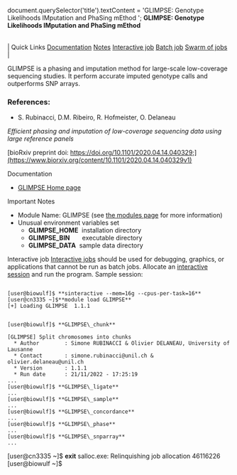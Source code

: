 

document.querySelector('title').textContent = 'GLIMPSE: Genotype Likelihoods IMputation and PhaSing mEthod ';
**GLIMPSE: Genotype Likelihoods IMputation and PhaSing mEthod** 


|  |
| --- |
| 
Quick Links
[Documentation](#doc)
[Notes](#notes)
[Interactive job](#int) 
[Batch job](#sbatch) 
[Swarm of jobs](#swarm) 
 |



GLIMPSE is a phasing and imputation method for large-scale low-coverage sequencing studies.
It perform accurate imputed genotype calls and outperforms SNP arrays.



### References:


* S. Rubinacci, D.M. Ribeiro, R. Hofmeister, O. Delaneau   

*Efficient phasing and imputation of low-coverage sequencing data using large reference panels*   

[bioRxiv preprint doi: https://doi.org/10.1101/2020.04.14.040329;](https://www.biorxiv.org/content/10.1101/2020.04.14.040329v1)


Documentation
* [GLIMPSE Home page](https://odelaneau.github.io/GLIMPSE/index.html)


Important Notes
* Module Name: GLIMPSE (see [the modules page](https://hpc.nih.gov/apps/modules.html) for more information)
* Unusual environment variables set
	+ **GLIMPSE\_HOME**  installation directory
	+ **GLIMPSE\_BIN**       executable directory
	+ **GLIMPSE\_DATA**  sample data directory



Interactive job
[Interactive jobs](/docs/userguide.html#int) should be used for debugging, graphics, or applications that cannot be run as batch jobs.
Allocate an [interactive session](/docs/userguide.html#int) and run the program. Sample session:



```

[user@biowulf]$ **sinteractive --mem=16g --cpus-per-task=16**
[user@cn3335 ~]$**module load GLIMPSE**
[+] Loading GLIMPSE  1.1.1

```


```

[user@biowulf]$ **GLIMPSE\_chunk** 

[GLIMPSE] Split chromosomes into chunks
  * Author        : Simone RUBINACCI & Olivier DELANEAU, University of Lausanne
  * Contact       : simone.rubinacci@unil.ch & olivier.delaneau@unil.ch
  * Version       : 1.1.1
  * Run date      : 21/11/2022 - 17:25:19
...
[user@biowulf]$ **GLIMPSE\_ligate** 
...
[user@biowulf]$ **GLIMPSE\_sample**
...
[user@biowulf]$ **GLIMPSE\_concordance**
...
[user@biowulf]$ **GLIMPSE\_phase**
...
[user@biowulf]$ **GLIMPSE\_snparray**
...

```

[user@cn3335 ~]$ **exit**
salloc.exe: Relinquishing job allocation 46116226
[user@biowulf ~]$





